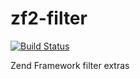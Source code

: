 # zf2-filter

[![Build Status](https://travis-ci.org/kanellov/zf2-filter.svg?branch=master)](https://travis-ci.org/kanellov/zf2-filter)

Zend Framework filter extras
